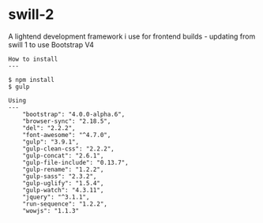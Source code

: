 # swill-2
A lightend development framework i use for frontend builds - updating from swill 1 to use Bootstrap V4

```
How to install
---

$ npm install
$ gulp
```

```
Using
---
    "bootstrap": "4.0.0-alpha.6",
    "browser-sync": "2.18.5",
    "del": "2.2.2",
    "font-awesome": "^4.7.0",
    "gulp": "3.9.1",
    "gulp-clean-css": "2.2.2",
    "gulp-concat": "2.6.1",
    "gulp-file-include": "0.13.7",
    "gulp-rename": "1.2.2",
    "gulp-sass": "2.3.2",
    "gulp-uglify": "1.5.4",
    "gulp-watch": "4.3.11",
    "jquery": "^3.1.1",
    "run-sequence": "1.2.2",
    "wowjs": "1.1.3"
```
